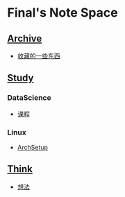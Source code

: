 # Final's Note Space

## [Archive](./archive/)

* [收藏的一些东西](archive/save_list.md)


## [Study](./study/)

### DataScience

* [课程](study/DataScience/Coursea.md)

### Linux

* [ArchSetup](study/Linux/ArchSetup.md)


## [Think](./think/)

* [想法](think/README.md)

